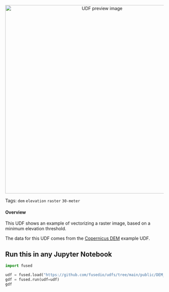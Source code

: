 <!--fused:preview-->
<p align="center"><img src="https://fused-magic.s3.us-west-2.amazonaws.com/thumbnails/udfs-staging/DEM_Raster_to_Vector_Example.png" width="600" alt="UDF preview image"></p>

<!--fused:tags-->
Tags: `dem` `elevation` `raster` `30-meter`

<!--fused:readme-->
#### Overview

This UDF shows an example of vectorizing a raster image, based on a minimum elevation threshold.

The data for this UDF comes from the [Copernicus DEM](https://github.com/fusedio/udfs/tree/main/public/DEM_Tile_Example) example UDF.


## Run this in any Jupyter Notebook

```python
import fused

udf = fused.load("https://github.com/fusedio/udfs/tree/main/public/DEM_Raster_to_Vector_Example")
gdf = fused.run(udf=udf)
gdf
```
